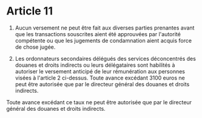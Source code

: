 # Article 11

1. Aucun versement ne peut être fait aux diverses parties prenantes avant que les transactions souscrites aient été approuvées par l'autorité compétente ou que les jugements de condamnation aient acquis force de chose jugée.

2. Les ordonnateurs secondaires délégués des services déconcentrés des douanes et droits indirects ou leurs délégataires sont habilités à autoriser le versement anticipé de leur rémunération aux personnes visées à l'article 2 ci-dessus. Toute avance excédant 3100 euros ne peut être autorisée que par le directeur général des douanes et droits indirects.

Toute avance excédant ce taux ne peut être autorisée que par le directeur général des douanes et droits indirects.
